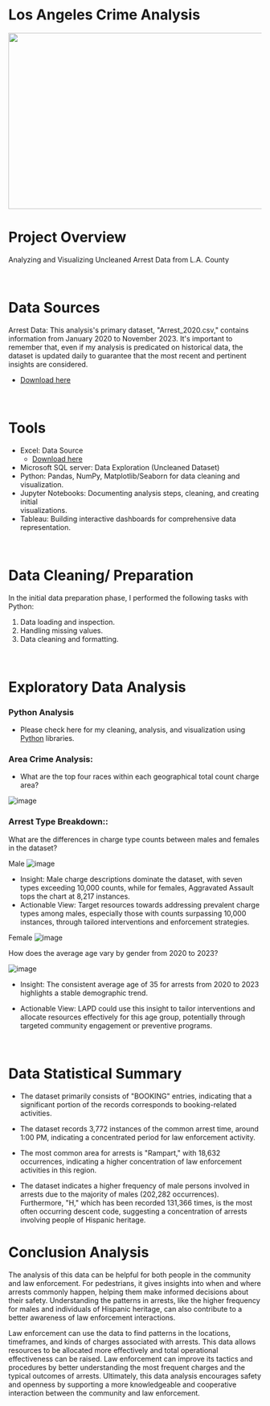 # Los Angeles Crime Analysis

<img src="https://github.com/EddyBoror/Los-Angeles-County-Arrest-Data-Analysis/blob/main/Images/Los%20Angeles.jpg" width="900" height="350" />


# Project Overview

Analyzing and Visualizing Uncleaned Arrest Data from L.A. County

<br>

# Data Sources

Arrest Data: This analysis's primary dataset, "Arrest_2020.csv," contains information from January 2020 to November 2023. It's important to remember that, even if my analysis is predicated on historical data, the dataset is updated daily to guarantee that the most recent and pertinent insights are considered.
  - [Download here](https://data.lacity.org/Public-Safety/Arrest-Data-from-2020-to-Present/amvf-fr72/about_data)

<br>

# Tools

- Excel: Data Source
  - [Download here](https://data.lacity.org/Public-Safety/Arrest-Data-from-2020-to-Present/amvf-fr72/about_data)
- Microsoft SQL server: Data Exploration (Uncleaned Dataset)
- Python: Pandas, NumPy, Matplotlib/Seaborn for data cleaning and visualization.
- Jupyter Notebooks: Documenting analysis steps, cleaning, and creating initial     
  visualizations.
- Tableau: Building interactive dashboards for comprehensive data representation.

<br>

# Data Cleaning/ Preparation

In the initial data preparation phase, I performed the following tasks with Python:

1. Data loading and inspection.
2. Handling missing values.
3. Data cleaning and formatting.

<br>

# Exploratory Data Analysis

### Python Analysis
- Please check here for my cleaning, analysis, and visualization using [Python](https://github.com/EddyBoror/Los-Angeles-County-Arrest-Data-Analysis/blob/main/Final%20Cleaned%20Arrest%20Dataset.ipynb) libraries.

### Area Crime Analysis:

  - What are the top four races within each geographical total count charge area?

![image](https://github.com/EddyBoror/Los-Angeles-County-Arrest-Data-Analysis/assets/61037075/340158e8-92c2-45f1-a43a-f11447d377e4)

### Arrest Type Breakdown::
What are the differences in charge type counts between males and females in the dataset?

Male
![image](https://github.com/EddyBoror/Los-Angeles-County-Arrest-Data-Analysis/assets/61037075/449ea6ba-8372-4d05-8da3-82e24694c533)

- Insight: Male charge descriptions dominate the dataset, with seven types exceeding 10,000 counts, while for females, Aggravated Assault tops the chart at 8,217 instances.
- Actionable View: Target resources towards addressing prevalent charge types among males, especially those with counts surpassing 10,000 instances, through tailored interventions and enforcement strategies.

Female
![image](https://github.com/EddyBoror/Los-Angeles-County-Arrest-Data-Analysis/assets/61037075/5d853b26-4478-4907-ba98-fc614a16bda8)


How does the average age vary by gender from 2020 to 2023?

![image](https://github.com/EddyBoror/Los-Angeles-County-Arrest-Data-Analysis/assets/61037075/8c0f46eb-7f39-41a9-9890-ffbd41e2fc0d)

- Insight: The consistent average age of 35 for arrests from 2020 to 2023 highlights a stable demographic trend.

- Actionable View: LAPD could use this insight to tailor interventions and allocate resources effectively for this age group, potentially through targeted community engagement or preventive programs.

<br>

# Data Statistical Summary

- The dataset primarily consists of "BOOKING" entries, indicating that a significant portion of the records corresponds to booking-related activities.

- The dataset records 3,772 instances of the common arrest time, around 1:00 PM, indicating a concentrated period for law enforcement activity.

- The most common area for arrests is "Rampart," with 18,632 occurrences, indicating a higher concentration of law enforcement activities in this region.

- The dataset indicates a higher frequency of male persons involved in arrests due to the majority of males (202,282 occurrences). Furthermore, "H," which has been recorded 131,366 times, is the most often occurring descent code, suggesting a concentration of arrests involving people of Hispanic heritage.

# Conclusion Analysis

The analysis of this data can be helpful for both people in the community and law enforcement. For pedestrians, it gives insights into when and where arrests commonly happen, helping them make informed decisions about their safety. Understanding the patterns in arrests, like the higher frequency for males and individuals of Hispanic heritage, can also contribute to a better awareness of law enforcement interactions.

Law enforcement can use the data to find patterns in the locations, timeframes, and kinds of charges associated with arrests. This data allows resources to be allocated more effectively and total operational effectiveness can be raised. Law enforcement can improve its tactics and procedures by better understanding the most frequent charges and the typical outcomes of arrests. Ultimately, this data analysis encourages safety and openness by supporting a more knowledgeable and cooperative interaction between the community and law enforcement.
